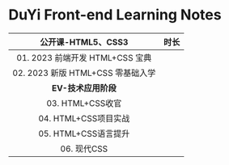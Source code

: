 # DuYi Front-end Learning Notes




|      **公开课-HTML5、CSS3**       | **时长** |
| :-------------------------------: | :------: |
|  01. 2023 前端开发 HTML+CSS 宝典  |          |
| 02. 2023 新版 HTML+CSS 零基础入学 |          |
|        **EV-技术应用阶段**        |          |
|         03. HTML+CSS收官          |          |
|       04. HTML+CSS项目实战        |          |
|       05. HTML+CSS语言提升        |          |
|            06. 现代CSS            |          |


